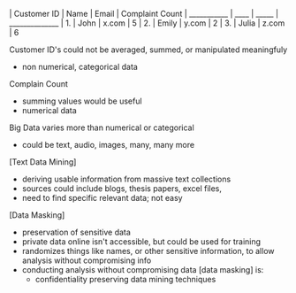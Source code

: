 | Customer ID | Name  | Email | Complaint Count
| ___________ | ____  | _____ | ______________
| 1.                   | John    | x.com | 5 
| 2.                   | Emily  | y.com | 2
| 3.                   | Julia    | z.com | 6

Customer ID's could not be averaged, summed, or manipulated meaningfuly
- non numerical, categorical data

Complain Count
- summing values would be useful
- numerical data

Big Data varies more than numerical or categorical
- could be text, audio, images, many, many more

[Text Data Mining]
- deriving usable information from massive text collections
- sources could include blogs, thesis papers, excel files, 
- need to find specific relevant data; not easy

[Data Masking]
- preservation of sensitive data
- private data online isn't accessible, but could be used for training
- randomizes things like names, or other sensitive information, to allow analysis without compromising info
- conducting analysis without compromising data [data masking] is: 
	- confidentiality preserving data mining techniques